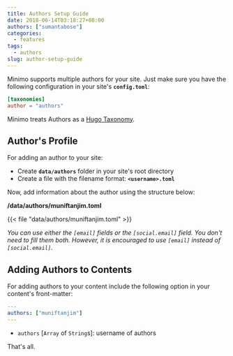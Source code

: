 ```yaml
---
title: Authors Setup Guide
date: 2018-06-14T03:18:27+08:00
authors: ["sumantabose"]
categories:
  - features
tags:
  - authors
slug: author-setup-guide
---
```


Minimo supports multiple authors for your site. Just make sure you have the following configuration in your site's **`config.toml`**:

```toml
[taxonomies]
author = "authors"
```

Minimo treats Authors as a [Hugo Taxonomy](https://gohugo.io/content-management/taxonomies/).

## Author's Profile

For adding an author to your site:

- Create **`data/authors`** folder in your site's root directory
- Create a file with the filename format: **`<username>.toml`**

Now, add information about the author using the structure below:

**/data/authors/muniftanjim.toml**

{{< file "data/authors/muniftanjim.toml" >}}

_You can use either the `[email]` fields or the `[social.email]` field. You don't need to fill them both. However, it is encouraged to use `[email]` instead of `[social.email]`._

## Adding Authors to Contents

For adding authors to your content include the following option in your content's front-matter:

```yaml
---
authors: ["muniftanjim"]
---
```

- `authors` [`Array` of `String`s]: username of authors

That's all.
